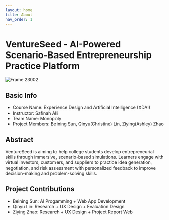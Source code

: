 ```yaml
---
layout: home
title: About
nav_order: 1
---
```


# VentureSeed - AI-Powered Scenario-Based Entrepreneurship Practice Platform

![Frame 23002](https://github.com/user-attachments/assets/d2b684bb-98c5-4017-90b4-032fa00df4d5)


## Basic Info

- Course Name: Experience Design and Artificial Intelligence (XDAI)
- Instructor: Safinah Ali
- Team Name: Monopoly
- Project Members: Beining Sun, Qinyu(Christine) Lin, Ziying(Ashley) Zhao

## Abstract
VentureSeed is aiming to help college students develop entrepreneurial skills through immersive, scenario-based simulations. Learners engage with virtual investors, customers, and suppliers to practice idea generation, negotiation, and risk assessment with personalized feedback to improve decision-making and problem-solving skills.

## Project Contributions
- Beining Sun: AI Progamming + Web App Development
- Qinyu Lin: Research + UX Design + Evaluation Design
- Ziying Zhao: Research + UX Design + Project Report Web
